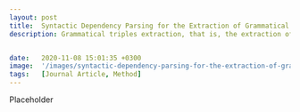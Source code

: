 ```yaml
---
layout: post
title:  Syntactic Dependency Parsing for the Extraction of Grammatical Triples
description: Grammatical triples extraction, that is, the extraction of grammatical subjects and their predicates from a sentence, has been used to track the development of anti-vaccination narratives on "Mommy Blogs," and to make claims about how online discourses about the environment have changed over time. One reason grammatical triples extraction has such wide-reaching usefulness to understanding some of the most relevant problems of our time is because it can distill large amounts of natural language text into its subject-object relations, thus revealing an underlying language of action defining the relationship between "self" and "other." Existing methods, however, have low precision and recall scores. For this reason I developed a method of triples extraction designed on historical and contemporary texts.


date:   2020-11-08 15:01:35 +0300
image:  '/images/syntactic-dependency-parsing-for-the-extraction-of-grammatical-triples.png'
tags:   [Journal Article, Method]
---
```

Placeholder